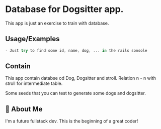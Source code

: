 
# Database for Dogsitter app. 

This app is just an exercise to train with database.


## Usage/Examples

```javascript
- Just try to find some id, name, dog, ... in the rails sonsole
```


## Contain

This app contain databse od Dog, Dogsitter and stroll. Relation n - n with stroll for intermediate table.

Some seeds that you can test to generate some dogs and dogsitter.
## 🚀 About Me
I'm a future fullstack dev. 
This is the beginning of a great coder!

